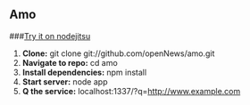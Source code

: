 ## Amo ##

###[Try it on nodejitsu][1]

 1. **Clone:** git clone git://github.com/openNews/amo.git
 2. **Navigate to repo:** cd amo
 3. **Install dependencies:** npm install
 4. **Start server:** node app
 5. **Q the service:** localhost:1337/?q=http://www.example.com



  [1]: http://amo.nodejitsu.com/?q=http://www.buzzfeed.com/mjs538/solar-eclipse-pictures